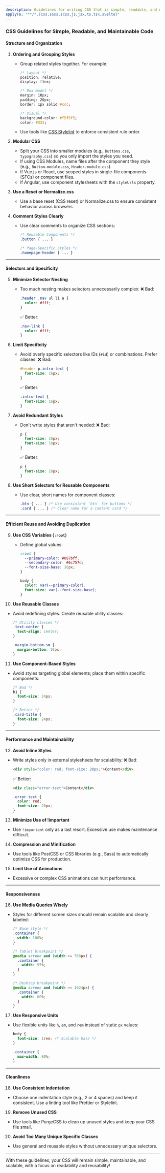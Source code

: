 ```yaml
---
description: Guidelines for writing CSS that is simple, readable, and maintainable. Focus on structure, organization, selectors, reusability, performance, and responsiveness.
applyTo: "**/*.{css,sass,scss,js,jsx,ts,tsx,svelte}"
---
```


### CSS Guidelines for Simple, Readable, and Maintainable Code

#### Structure and Organization
1. **Ordering and Grouping Styles**  
   - Group related styles together. For example:
     ```css
     /* Layout */
     position: relative;
     display: flex;

     /* Box model */
     margin: 10px;
     padding: 20px;
     border: 1px solid #ccc;

     /* Visual */
     background-color: #f5f5f5;
     color: #333;
     ```
   - Use tools like [CSS Stylelint](https://stylelint.io/) to enforce consistent rule order.

2. **Modular CSS**  
   - Split your CSS into smaller modules (e.g., `buttons.css`, `typography.css`) so you only import the styles you need.
   - If using CSS Modules, name files after the component they style (e.g., `Button.module.css`, `Header.module.css`).
   - If Vue.js or React, use scoped styles in single-file components (SFCs) or component files.
   - If Angular, use component stylesheets with the `styleUrls` property.

3. **Use a Reset or Normalize.css**  
   - Use a base reset (CSS reset) or Normalize.css to ensure consistent behavior across browsers.

4. **Comment Styles Clearly**  
   - Use clear comments to organize CSS sections:
     ```css
     /* Reusable Components */
     .button { ... }

     /* Page-Specific Styles */
     .homepage-header { ... }
     ```

---

#### Selectors and Specificity
5. **Minimize Selector Nesting**  
   - Too much nesting makes selectors unnecessarily complex:
     ❌ Bad:
     ```css
     .header .nav ul li a {
       color: #fff;
     }
     ```
     ✅ Better:
     ```css
     .nav-link {
       color: #fff;
     }
     ```

6. **Limit Specificity**  
   - Avoid overly specific selectors like IDs (`#id`) or combinations. Prefer classes:
     ❌ Bad:
     ```css
     #header p.intro-text {
       font-size: 16px;
     }
     ```
     ✅ Better:
     ```css
     .intro-text {
       font-size: 16px;
     }
     ```

7. **Avoid Redundant Styles**  
   - Don't write styles that aren't needed:
     ❌ Bad:
     ```css
     p {
       font-size: 16px;
       font-size: 16px;
     }
     ```
     ✅ Better:
     ```css
     p {
       font-size: 16px;
     }
     ```

8. **Use Short Selectors for Reusable Components**  
   - Use clear, short names for component classes:
     ```css
     .btn { ... } /* Use consistent `btn` for buttons */
     .card { ... } /* Clear name for a content card */
     ```

---

#### Efficient Reuse and Avoiding Duplication
9. **Use CSS Variables (`:root`)**  
   - Define global values:
     ```css
     :root {
       --primary-color: #007bff;
       --secondary-color: #6c757d;
       --font-size-base: 16px;
     }

     body {
       color: var(--primary-color);
       font-size: var(--font-size-base);
     }
     ```

10. **Use Reusable Classes**  
   - Avoid redefining styles. Create reusable utility classes:
     ```css
     /* Utility classes */
     .text-center {
       text-align: center;
     }

     .margin-bottom-sm {
       margin-bottom: 10px;
     }
     ```

11. **Use Component-Based Styles**  
   - Avoid styles targeting global elements; place them within specific components:
     ```css
     /* Bad */
     h1 {
       font-size: 24px;
     }

     /* Better */
     .card-title {
       font-size: 24px;
     }
     ```

---

#### Performance and Maintainability
12. **Avoid Inline Styles**  
   - Write styles only in external stylesheets for scalability:
     ❌ Bad:
     ```html
     <div style="color: red; font-size: 20px;">Content</div>
     ```
     ✅ Better:
     ```html
     <div class="error-text">Content</div>
     ```
     ```css
     .error-text {
       color: red;
       font-size: 20px;
     }
     ```

13. **Minimize Use of !important**  
   - Use `!important` only as a last resort. Excessive use makes maintenance difficult.

14. **Compression and Minification**  
   - Use tools like PostCSS or CSS libraries (e.g., Sass) to automatically optimize CSS for production.

15. **Limit Use of Animations**  
   - Excessive or complex CSS animations can hurt performance.

---

#### Responsiveness
16. **Use Media Queries Wisely**  
   - Styles for different screen sizes should remain scalable and clearly labeled:
     ```css
     /* Base style */
     .container {
       width: 100%;
     }

     /* Tablet breakpoint */
     @media screen and (width >= 768px) {
       .container {
         width: 95%;
       }
     }

     /* Desktop breakpoint */
     @media screen and (width >= 1024px) {
       .container {
         width: 80%;
       }
     }
     ```

17. **Use Responsive Units**  
   - Use flexible units like `%`, `em`, and `rem` instead of static `px` values:
     ```css
     body {
       font-size: 1rem; /* Scalable base */
     }

     .container {
       max-width: 80%;
     }
     ```

---

#### Cleanliness
18. **Use Consistent Indentation**  
   - Choose one indentation style (e.g., 2 or 4 spaces) and keep it consistent. Use a linting tool like Prettier or Stylelint.

19. **Remove Unused CSS**  
   - Use tools like PurgeCSS to clean up unused styles and keep your CSS file small.

20. **Avoid Too Many Unique Specific Classes**  
   - Use general and reusable styles without unnecessary unique selectors.

---

With these guidelines, your CSS will remain simple, maintainable, and scalable, with a focus on readability and reusability!
